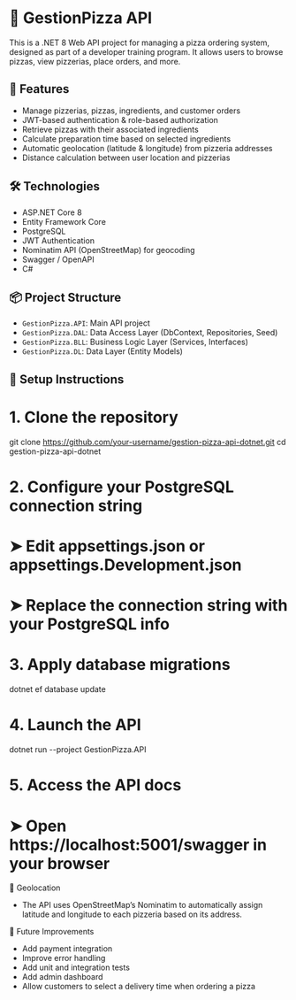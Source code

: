 # 🍕 GestionPizza API

This is a .NET 8 Web API project for managing a pizza ordering system, designed as part of a developer training program. It allows users to browse pizzas, view pizzerias, place orders, and more.

## 🚀 Features

- Manage pizzerias, pizzas, ingredients, and customer orders
- JWT-based authentication & role-based authorization
- Retrieve pizzas with their associated ingredients
- Calculate preparation time based on selected ingredients
- Automatic geolocation (latitude & longitude) from pizzeria addresses
- Distance calculation between user location and pizzerias

## 🛠 Technologies

- ASP.NET Core 8
- Entity Framework Core
- PostgreSQL
- JWT Authentication
- Nominatim API (OpenStreetMap) for geocoding
- Swagger / OpenAPI
- C#

## 📦 Project Structure

- `GestionPizza.API`: Main API project
- `GestionPizza.DAL`: Data Access Layer (DbContext, Repositories, Seed)
- `GestionPizza.BLL`: Business Logic Layer (Services, Interfaces)
- `GestionPizza.DL`: Data Layer (Entity Models)

## 📄 Setup Instructions

# 1. Clone the repository
git clone https://github.com/your-username/gestion-pizza-api-dotnet.git
cd gestion-pizza-api-dotnet

# 2. Configure your PostgreSQL connection string
# ➤ Edit appsettings.json or appsettings.Development.json
# ➤ Replace the connection string with your PostgreSQL info

# 3. Apply database migrations
dotnet ef database update

# 4. Launch the API
dotnet run --project GestionPizza.API

# 5. Access the API docs
# ➤ Open https://localhost:5001/swagger in your browser

📍 Geolocation

- The API uses OpenStreetMap’s Nominatim to automatically assign latitude and longitude to each pizzeria based on its address.

📌 Future Improvements

- Add payment integration
- Improve error handling
- Add unit and integration tests
- Add admin dashboard
- Allow customers to select a delivery time when ordering a pizza
